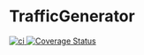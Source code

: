 # TrafficGenerator
<a href="https://travis-ci.org/Cherep07/TrafficGenerator.svg?branch=master">
  <img src="https://travis-ci.org/Cherep07/TrafficGenerator.svg?branch=master" alt='ci' />
</a>
<a href='https://coveralls.io/github/Cherep07/TrafficGenerator?branch=master'>
  <img src='https://coveralls.io/repos/github/Cherep07/TrafficGenerator/badge.svg?branch=master' alt='Coverage Status' />
</a>
